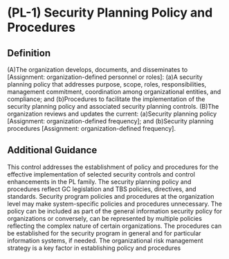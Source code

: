 
# (PL-1) Security Planning Policy and Procedures

## Definition

(A)The organization develops, documents, and disseminates to [Assignment: organization-defined personnel or roles]:
(a)A security planning policy that addresses purpose, scope, roles, responsibilities, management commitment, coordination among organizational entities, and compliance; and
(b)Procedures to facilitate the implementation of the security planning policy and associated security planning controls.
(B)The organization reviews and updates the current:
(a)Security planning policy [Assignment: organization-defined frequency]; and
(b)Security planning procedures [Assignment: organization-defined frequency].

## Additional Guidance

This control addresses the establishment of policy and procedures for the effective implementation of selected security controls and control enhancements in the PL family. The security planning policy and procedures reflect GC legislation and TBS policies, directives, and standards. Security program policies and procedures at the organization level may make system-specific policies and procedures unnecessary. The policy can be included as part of the general information security policy for organizations or conversely, can be represented by multiple policies reflecting the complex nature of certain organizations. The procedures can be established for the security program in general and for particular information systems, if needed. The organizational risk management strategy is a key factor in establishing policy and procedures
